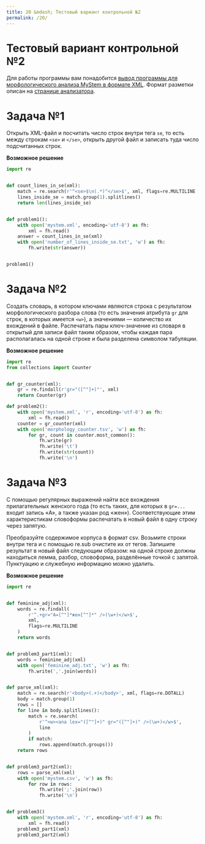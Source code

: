```yaml
---
title: 20 &mdash; Тестовый вариант контрольной №2
permalink: /20/
---
```


# Тестовый вариант контрольной №2
Для работы программы вам понадобится <a href="/content/test2_mystem.xml">вывод программы для морфологического анализа MyStem в формате XML</a>. Формат разметки описан на <a href="https://tech.yandex.ru/mystem/doc/grammemes-values-docpage/">странице анализатора</a>.

# Задача №1

Открыть XML-файл и посчитать число строк внутри тега `se`, то есть между строкам `<se>` и `</se>`, открыть другой файл и записать туда число подсчитанных строк.

**Возможное решение**

```python
import re


def count_lines_in_se(xml):
    match = re.search(r'^<se>$\n(.*)^</se>$', xml, flags=re.MULTILINE | re.DOTALL)
    lines_inside_se = match.group(1).splitlines()
    return len(lines_inside_se)


def problem1():
    with open('mystem.xml', encoding='utf-8') as fh:
        xml = fh.read()
    answer = count_lines_in_se(xml)
    with open('number_of_lines_inside_se.txt', 'w') as fh:
        fh.write(str(answer))


problem1()
```

# Задача №2

Создать словарь, в котором ключами являются строка с результатом морфологического разбора слова (то есть значения атрибута `gr` для строк, в которых имеется `<w>`), а значениями — количество их вхождений в файле. Распечатать пары ключ-значение из словаря в открытый для записи файл таким образом, чтобы каждая пара располагалась на одной строке и была разделена символом табуляции.

**Возможное решение**


```python
import re
from collections import Counter


def gr_counter(xml):
    gr = re.findall(r'gr="([^"]+)"', xml)
    return Counter(gr)

def problem2():
    with open('mystem.xml', 'r', encoding='utf-8') as fh:
        xml = fh.read()
    counter = gr_counter(xml)
    with open('morphology_counter.tsv', 'w') as fh:
        for gr, count in counter.most_common():
            fh.write(gr)
            fh.write('\t')
            fh.write(str(count))
            fh.write('\n')
```

# Задача №3

С помощью регулярных выражений найти все вхождения прилагательных женского года (то есть таких, для которых в `gr=...` входит запись «A», а также указан род «жен»). Соответствующие этим характеристикам словоформы распечатать в новый файл в одну строку через запятую. 

Преобразуйте содержимое корпуса в формат csv. Возьмите строки внутри тега <body> и с помощью re.sub очистите их от тегов. Запишите результат в новый файл следующим образом: на одной строке должны находиться лемма, разбор, словоформа, разделённые точкой с запятой. Пунктуацию и служебную информацию можно удалить.

**Возможное решение**

```python
import re


def feminine_adj(xml):
    words = re.findall(
        r'^.+gr="A=[^"]*жен[^"]*" />(\w+)</w>$',
        xml,
        flags=re.MULTILINE
    )
    return words


def problem3_part1(xml):
    words = feminine_adj(xml)
    with open('feminine_adj.txt', 'w') as fh:
        fh.write(','.join(words))


def parse_xml(xml):
    match = re.search(r'<body>(.+)</body>', xml, flags=re.DOTALL)
    body = match.group(1)
    rows = []
    for line in body.splitlines():
        match = re.search(
            r'^<w><ana lex="([^"]+)" gr="([^"]+)" />(\w+)</w>$',
            line
        )
        if match:
            rows.append(match.groups())
    return rows


def problem3_part2(xml):
    rows = parse_xml(xml)
    with open('mystem.csv', 'w') as fh:
        for row in rows:
            fh.write(';'.join(row))
            fh.write('\n')


def problem3()
    with open('mystem.xml', 'r', encoding='utf-8') as fh:
        xml = fh.read()
    problem3_part1(xml)
    problem3_part2(xml)
```
